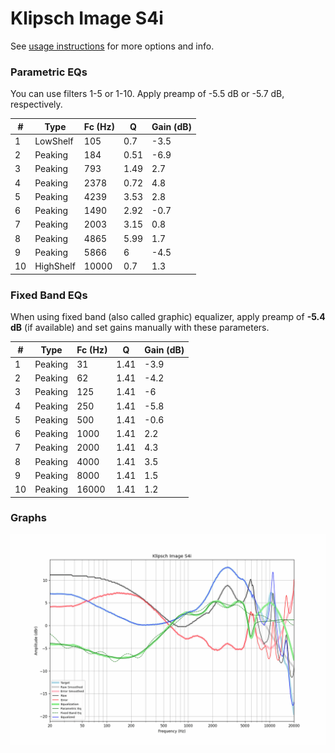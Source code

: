 # Klipsch Image S4i
See [usage instructions](https://github.com/jaakkopasanen/AutoEq#usage) for more options and info.

### Parametric EQs
You can use filters 1-5 or 1-10. Apply preamp of -5.5 dB or -5.7 dB, respectively.

|   # | Type      |   Fc (Hz) |    Q |   Gain (dB) |
|-----|-----------|-----------|------|-------------|
|   1 | LowShelf  |       105 | 0.7  |        -3.5 |
|   2 | Peaking   |       184 | 0.51 |        -6.9 |
|   3 | Peaking   |       793 | 1.49 |         2.7 |
|   4 | Peaking   |      2378 | 0.72 |         4.8 |
|   5 | Peaking   |      4239 | 3.53 |         2.8 |
|   6 | Peaking   |      1490 | 2.92 |        -0.7 |
|   7 | Peaking   |      2003 | 3.15 |         0.8 |
|   8 | Peaking   |      4865 | 5.99 |         1.7 |
|   9 | Peaking   |      5866 | 6    |        -4.5 |
|  10 | HighShelf |     10000 | 0.7  |         1.3 |

### Fixed Band EQs
When using fixed band (also called graphic) equalizer, apply preamp of **-5.4 dB** (if available) and set gains manually with these parameters.

|   # | Type    |   Fc (Hz) |    Q |   Gain (dB) |
|-----|---------|-----------|------|-------------|
|   1 | Peaking |        31 | 1.41 |        -3.9 |
|   2 | Peaking |        62 | 1.41 |        -4.2 |
|   3 | Peaking |       125 | 1.41 |        -6   |
|   4 | Peaking |       250 | 1.41 |        -5.8 |
|   5 | Peaking |       500 | 1.41 |        -0.6 |
|   6 | Peaking |      1000 | 1.41 |         2.2 |
|   7 | Peaking |      2000 | 1.41 |         4.3 |
|   8 | Peaking |      4000 | 1.41 |         3.5 |
|   9 | Peaking |      8000 | 1.41 |         1.5 |
|  10 | Peaking |     16000 | 1.41 |         1.2 |

### Graphs
![](./Klipsch%20Image%20S4i.png)
